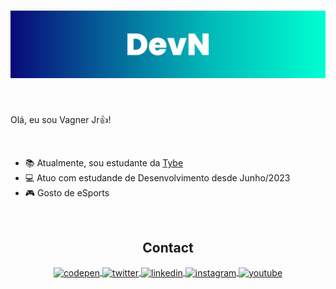 <h1 align="center">
    <img src="./assets/devn.png" alt="Imagem do topo do documento com o meu Logo"/>
</h1>

<br/>

<p align="left" font-size="1px">Olá, eu sou Vagner Jr👍!</p> 

<br/>

- 📚️ Atualmente, sou estudante da <a href="https://www.betrybe.com/" target="_blank">Tybe</a>
- 💻️ Atuo com estudande de Desenvolvimento desde Junho/2023
- 🎮️ Gosto de eSports

<link rel="stylesheet" href="https://cdn.jsdelivr.net/gh/devicons/devicon@v2.15.1/devicon.min.css">
    <i class="devicon-html5-plain colored"></i>
    <i  class="devicon-css3-plain colored"></i>
    <i  class="devicon-javascript-plain colored"></i>
    <i  class="devicon-nodejs-plain colored"></i>
    <i  class="devicon-sqlite-plain colored"></i>
</div>

<br/>

<h2 align='center'>Contact</h2>

<p align="center">
<a href="https://codepen.io/Dev_Natividade" target="_blank">
  <img align="center" src="https://img.shields.io/badge/-Dev_Natividade-05122A?style=flat&logo=codepen" alt="codepen"/>
</a>
<a href="https://twitter.com/DevNatividade" target="_blank">
  <img align="center" src="https://img.shields.io/badge/-DevNatividade-05122A?style=flat&logo=twitter" alt="twitter"/>  
</a>
<a href="https://www.linkedin.com/in/vagner-junior-47316921b/" target="_blank">
  <img align="center" src="https://img.shields.io/badge/-Vagner Junior-05122A?style=flat&logo=linkedin" alt="linkedin"/>
</a>
<a href="https://www.instagram.com/vagner_natividade/" target="_blank">
 <img align="center" src="https://img.shields.io/badge/-Vagner_Natividade-05122A?style=flat&logo=instagram" alt="instagram"/>
</a>
<a href="https://www.youtube.com/channel/UCrm21eSvu1XwfsWbdrW_TEw" target="_blank">
 <img align="center" src="https://img.shields.io/badge/-DevN-05122A?style=flat&logo=youtube" alt="youtube"/>
</a>
</p>
